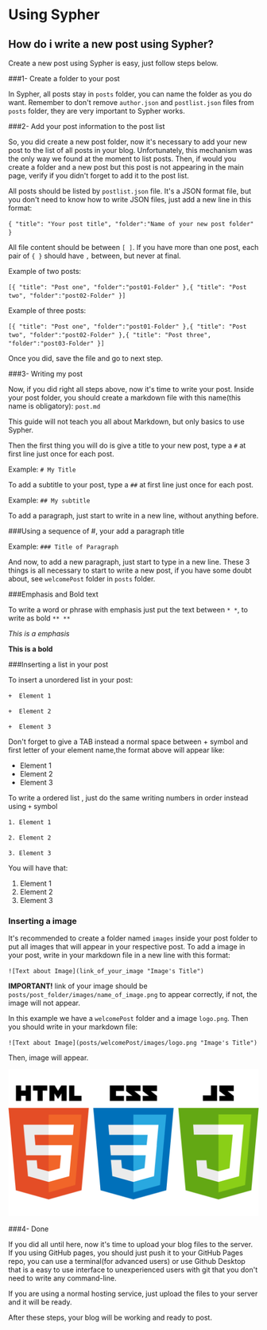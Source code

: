 # Using Sypher
## How do i write a new post using Sypher?

Create a new post using Sypher is easy, just follow steps below.

###1- Create a folder to your post

In Sypher, all posts stay in `posts` folder, you can name the folder as you do want. Remember to don't remove `author.json` and `postlist.json` files from `posts` folder, they are very important to Sypher works.

###2- Add your post information to the post list

So, you did create a new post folder, now it's necessary to add your new post to the list of all posts in your blog. Unfortunately, this mechanism was the only way we found at the moment to list posts. Then, if would you create a folder and a new post but this post is not appearing in the main page, verify if you didn't forget to add it to the post list.

All posts should be listed by `postlist.json` file. It's a JSON format file, but you don't need to know how to write JSON files, just add a new line in this format:

`{ "title": "Your post title", "folder":"Name of your new post folder" }`

All file content should be between `[ ]`. If you have more than one post, each pair of `{ }` should have `,` between, but never at final.

Example of two posts:

`[{ "title": "Post one", "folder":"post01-Folder" },{ "title": "Post two", "folder":"post02-Folder" }]`

Example of three posts:

`[{ "title": "Post one", "folder":"post01-Folder" },{ "title": "Post two", "folder":"post02-Folder" },{ "title": "Post three", "folder":"post03-Folder" }]`

Once you did, save the file and go to next step.

###3- Writing my post

Now, if you did right all steps above, now it's time to write your post. Inside your post folder, you should create a markdown file with this name(this name is obligatory): `post.md`

This guide will not teach you all about Markdown, but only basics to use Sypher.

Then the first thing you will do is give a title to your new post, type a `#` at first line just once for each post.

Example: `# My Title`

To add a subtitle to your post, type a `##` at first line just once for each post.

Example: `## My subtitle`

To add a paragraph, just start to write in a new line, without anything before.

###Using a sequence of #, your add a paragraph title

Example: `### Title of Paragraph`

And now, to add a new paragraph, just start to type in a new line. These 3 things is all necessary to start to write a new post, if you have some doubt about, see `welcomePost` folder in `posts` folder.

###Emphasis and Bold text

To write a word or phrase with emphasis just put the text between `* *`, to write as bold `** **`

*This is a emphasis*

**This is a bold**

###Inserting a list in your post

To insert a unordered list in your post:

`+	Element 1`

`+	Element 2`

`+	Element 3`

Don't forget to give a TAB instead a normal space between + symbol and first letter of your element name,the format above will appear like:

+   Element 1
+   Element 2
+   Element 3

To write a ordered list , just do the same writing numbers in order instead using `+` symbol

`1.	Element 1`

`2.	Element 2`

`3.	Element 3`

You will have that:

1.   Element 1
2.   Element 2
3.   Element 3

### Inserting a image

It's recommended to create a folder named `images` inside your post folder to put all images that will appear in your respective post. To add a image in your post, write in your markdown file in a new line with this format:

`![Text about Image](link_of_your_image "Image's Title")`

**IMPORTANT!** link of your image should be `posts/post_folder/images/name_of_image.png` to appear correctly, if not, the image will not appear.

In this example we have a `welcomePost` folder and a image `logo.png`. Then you should write in your markdown file:

`![Text about Image](posts/welcomePost/images/logo.png "Image's Title")`

Then, image will appear.

![Text about Image](posts/welcomePost/images/logo.png "Image's Title")

###4- Done

If you did all until here, now it's time to upload your blog files to the server. If you using GitHub pages, you should just push it to your GitHub Pages repo, you can use a terminal(for advanced users) or use Github Desktop that is a easy to use interface to unexperienced users with git that you don't need to write any command-line.

If you are using a normal hosting service, just upload the files to your server and it will be ready. 

After these steps, your blog will be working and ready to post.
